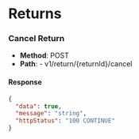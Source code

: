 # Returns

### Cancel Return
- **Method**: POST
- **Path**: - v1/return/{returnId}/cancel

#### Response
```json
{
  "data": true,
  "message": "string",
  "httpStatus": "100 CONTINUE"
}
```
